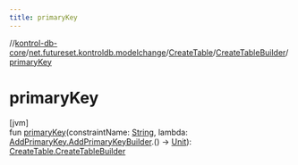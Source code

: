 ```yaml
---
title: primaryKey
---
```

//[kontrol-db-core](../../../../index.html)/[net.futureset.kontroldb.modelchange](../../index.html)/[CreateTable](../index.html)/[CreateTableBuilder](index.html)/[primaryKey](primary-key.html)



# primaryKey



[jvm]\
fun [primaryKey](primary-key.html)(constraintName: [String](https://kotlinlang.org/api/latest/jvm/stdlib/kotlin/-string/index.html), lambda: [AddPrimaryKey.AddPrimaryKeyBuilder](../../-add-primary-key/-add-primary-key-builder/index.html).() -&gt; [Unit](https://kotlinlang.org/api/latest/jvm/stdlib/kotlin/-unit/index.html)): [CreateTable.CreateTableBuilder](index.html)





